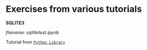 # Exercises from various tutorials

**SQLITE3**

*filename: sqllitetest.ipynb*

Tutorial from [`Python Library`](https://docs.python.org/3/library/sqlite3.html)